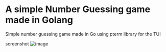 # A simple Number Guessing game made in Golang
Simple number guessing game made in Go using pterm library for the TUI

screenshot
![image](https://github.com/user-attachments/assets/1544067d-bad0-42ca-ab40-f970347dba44)
